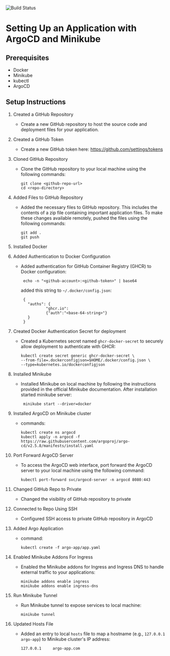 ![Build Status](https://github.com/EldarDL/argocd-ci-cd-pipeline/actions/workflows/docker-image.yml/badge.svg)

# Setting Up an Application with ArgoCD and Minikube

## Prerequisites

- Docker
- Minikube
- kubectl
- ArgoCD

## Setup Instructions

1. Created a GitHub Repository
   - Create a new GitHub repository to host the source code and deployment files for your application.

2. Created a GitHub Token
   - Create a new GitHub token here: https://github.com/settings/tokens

3. Cloned GitHub Repository
   - Clone the GitHub repository to your local machine using the following commands:
     ```
     git clone <github-repo-url>
     cd <repo-directory>
     ```

4. Added Files to GitHub Repository
   - Added the necessary files to GitHub repository. This includes the contents of a zip file containing important application files. To make these changes available remotely, pushed the files using the following commands:
     ```
     git add .
     git push
     ```

5. Installed Docker

6. Added Authentication to Docker Configuration
   - Added authentication for GitHub Container Registry (GHCR) to Docker configuration:
     ```
      echo -n "<github-account>:<github-token>" | base64
     ```
     added this string to `~/.docker/config.json`:
     ```
      {
        "auths": {
                "ghcr.io":
                {"auth":"<base-64-string>"}
        }
      }
     ```
7. Created Docker Authentication Secret for deployment
   - Created a Kubernetes secret named `ghcr-docker-secret` to securely allow deployment to authenticate with GHCR:
     ```
     kubectl create secret generic ghcr-docker-secret \
     --from-file=.dockerconfigjson=$HOME/.docker/config.json \
     --type=kubernetes.io/dockerconfigjson
     ```

8. Installed Minikube
   - Installed Minikube on local machine by following the instructions provided in the official Minikube documentation.
     After installation started minikube server:
     ```
      minikube start --driver=docker
     ```

9. Installed ArgoCD on Minikube cluster
   - commands:
      ```
      kubectl create ns argocd
      kubectl apply -n argocd -f https://raw.githubusercontent.com/argoproj/argo-cd/v2.5.8/manifests/install.yaml
      ```
10. Port Forward ArgoCD Server
    - To access the ArgoCD web interface, port forward the ArgoCD server to your local machine using the following command:
      ```
      kubectl port-forward svc/argocd-server -n argocd 8080:443
      ```

11. Changed GitHub Repo to Private
    - Changed the visibility of GitHub repository to private

12. Connected to Repo Using SSH
    - Configured SSH access to private GitHub repository in ArgoCD

13. Added Argo Application
    - command:
      ```
      kubectl create -f argo-app/app.yaml
      ```

14. Enabled Minikube Addons For Ingress
    - Enabled the Minikube addons for Ingress and Ingress DNS to handle external traffic to your applications:
      ```
      minikube addons enable ingress
      minikube addons enable ingress-dns
      ```

15. Run Minikube Tunnel
    - Run Minikube tunnel to expose services to local machine:
      ```
      minikube tunnel
      ```

16. Updated Hosts File
    - Added an entry to local `hosts` file to map a hostname (e.g., `127.0.0.1 argo-app`) to Minikube cluster's IP address:
      ```
      127.0.0.1     argo-app.com
      ```
      
